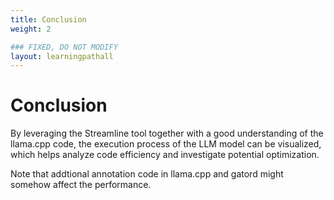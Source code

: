 ```yaml
---
title: Conclusion
weight: 2

### FIXED, DO NOT MODIFY
layout: learningpathall
---
```


# Conclusion 
By leveraging the Streamline tool together with a good understanding of the llama.cpp code, the execution process of the LLM model can be visualized, which helps analyze code efficiency and investigate potential optimization.

Note that addtional annotation code in llama.cpp and gatord might somehow affect the performance.

